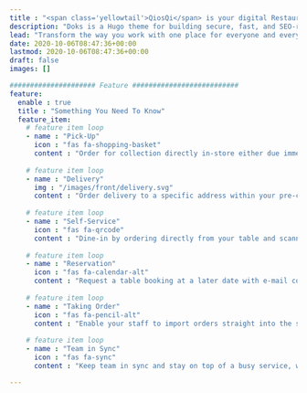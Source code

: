 ```yaml
---
title : "<span class='yellowtail'>QiosQi</span> is your digital Restaurant"
description: "Doks is a Hugo theme for building secure, fast, and SEO-ready documentation websites, which you can easily update and customize."
lead: "Transform the way you work with one place for everyone and everything you need to get stuff done."
date: 2020-10-06T08:47:36+00:00
lastmod: 2020-10-06T08:47:36+00:00
draft: false
images: []

##################### Feature ##########################
feature:
  enable : true
  title : "Something You Need To Know"
  feature_item:
    # feature item loop
    - name : "Pick-Up"
      icon : "fas fa-shopping-basket"
      content : "Order for collection directly in-store either due immediately or at a later time"
      
    # feature item loop
    - name : "Delivery"
      img : "/images/front/delivery.svg"
      content : "Order delivery to a specific address within your pre-configured rules and zones"
      
    # feature item loop
    - name : "Self-Service"
      icon : "fas fa-qrcode"
      content : "Dine-in by ordering directly from your table and scanning the QR code"
      
    # feature item loop
    - name : "Reservation"
      icon : "fas fa-calendar-alt"
      content : "Request a table booking at a later date with e-mail confirmations to keep updated"
      
    # feature item loop
    - name : "Taking Order"
      icon : "fas fa-pencil-alt"
      content : "Enable your staff to import orders straight into the system, streamlining the ordering process"
      
    # feature item loop
    - name : "Team in Sync"
      icon : "fas fa-sync"
      content : "Keep team in sync and stay on top of a busy service, while also keep your customers up-to-date"

---
```


